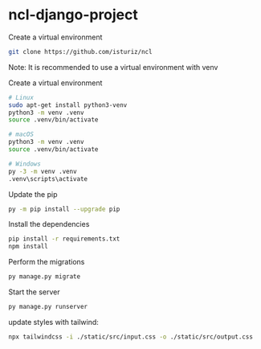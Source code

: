 # ncl-django-project

Create a virtual environment

```bash
git clone https://github.com/isturiz/ncl
```

Note: It is recommended to use a virtual environment with venv

Create a virtual environment

```bash
# Linux
sudo apt-get install python3-venv    
python3 -m venv .venv
source .venv/bin/activate

# macOS
python3 -m venv .venv
source .venv/bin/activate

# Windows
py -3 -m venv .venv
.venv\scripts\activate
```

Update the pip

```bash
py -m pip install --upgrade pip
```

Install the dependencies

```bash
pip install -r requirements.txt
npm install
```

Perform the migrations

```bash
py manage.py migrate
```

Start the server

```bash
py manage.py runserver
```



update styles with tailwind:
```bash
npx tailwindcss -i ./static/src/input.css -o ./static/src/output.css
```
